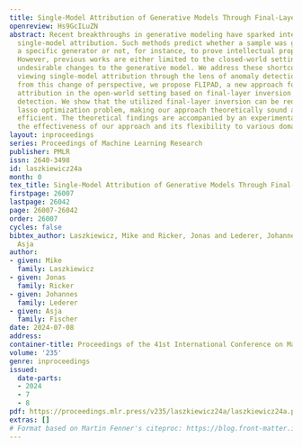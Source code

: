 ```yaml
---
title: Single-Model Attribution of Generative Models Through Final-Layer Inversion
openreview: Hs9GcILuZN
abstract: Recent breakthroughs in generative modeling have sparked interest in practical
  single-model attribution. Such methods predict whether a sample was generated by
  a specific generator or not, for instance, to prove intellectual property theft.
  However, previous works are either limited to the closed-world setting or require
  undesirable changes to the generative model. We address these shortcomings by, first,
  viewing single-model attribution through the lens of anomaly detection. Arising
  from this change of perspective, we propose FLIPAD, a new approach for single-model
  attribution in the open-world setting based on final-layer inversion and anomaly
  detection. We show that the utilized final-layer inversion can be reduced to a convex
  lasso optimization problem, making our approach theoretically sound and computationally
  efficient. The theoretical findings are accompanied by an experimental study demonstrating
  the effectiveness of our approach and its flexibility to various domains.
layout: inproceedings
series: Proceedings of Machine Learning Research
publisher: PMLR
issn: 2640-3498
id: laszkiewicz24a
month: 0
tex_title: Single-Model Attribution of Generative Models Through Final-Layer Inversion
firstpage: 26007
lastpage: 26042
page: 26007-26042
order: 26007
cycles: false
bibtex_author: Laszkiewicz, Mike and Ricker, Jonas and Lederer, Johannes and Fischer,
  Asja
author:
- given: Mike
  family: Laszkiewicz
- given: Jonas
  family: Ricker
- given: Johannes
  family: Lederer
- given: Asja
  family: Fischer
date: 2024-07-08
address:
container-title: Proceedings of the 41st International Conference on Machine Learning
volume: '235'
genre: inproceedings
issued:
  date-parts:
  - 2024
  - 7
  - 8
pdf: https://proceedings.mlr.press/v235/laszkiewicz24a/laszkiewicz24a.pdf
extras: []
# Format based on Martin Fenner's citeproc: https://blog.front-matter.io/posts/citeproc-yaml-for-bibliographies/
---
```

